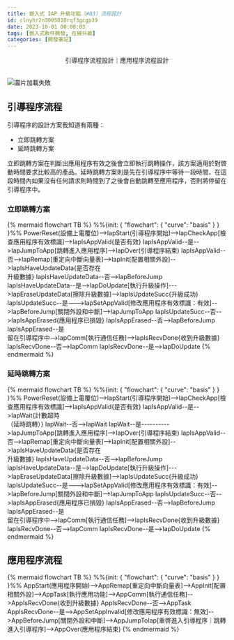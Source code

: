```yaml
---
title: 嵌入式 IAP 升級功能（#03）流程設計
id: clnyhr2n3005010rqf3gcgp39
date: 2023-10-01 00:00:03
tags: [嵌入式軟件開發, 在線升級]
categories: [開發筆記]
---
```


<center>引導程序流程設計｜應用程序流程設計</center>
<br>

![圖片加載失敗](/images/cover.png)

<!-- more -->

## 引導程序流程

引導程序的設計方案我知道有兩種：

- 立即跳轉方案
- 延時跳轉方案

立即跳轉方案在判斷出應用程序有效之後會立即執行跳轉操作，該方案適用於對啓動時間要求比較高的產品。延時跳轉方案則是先在引導程序中等待一段時間，在這段時間內如果沒有任何請求則時間到了之後會自動跳轉至應用程序，否則將停留在引導程序中。

### 立即跳轉方案

{% mermaid flowchart TB %}
%%{init: { "flowchart": { "curve": "basis" } } }%%
PowerReset(設備上電覆位)-->IapStart(引導程序開始)-->IapCheckApp[檢查應用程序有效標識]-->IapIsAppValid{是否有效}
IapIsAppValid--是-->IapJumpToApp[跳轉進入應用程序]-->IapOver(引導程序結束)
IapIsAppValid--否-->IapRemap[重定向中斷向量表]-->IapInit[配置相關外設]-->IapIsHaveUpdateData{是否存在<br>升級數據}
IapIsHaveUpdateData--否-->IapBeforeJump
IapIsHaveUpdateData--是-->IapDoUpdate[執行升級操作]--->IapEraseUpdateData[擦除升級數據]-->IapIsUpdateSucc{升級成功}
IapIsUpdateSucc--是--->IapSetAppValid[修改應用程序有效標識：有效]-->IapBeforeJump[關閉外設和中斷]-->IapJumpToApp
IapIsUpdateSucc--否-->IapIsAppErased{應用程序已損毀}
IapIsAppErased--否-->IapBeforeJump
IapIsAppErased--是<br>留在引導程序中-->IapComm[執行通信任務]-->IapIsRecvDone{收到升級數據}
IapIsRecvDone--否-->IapComm
IapIsRecvDone--是-->IapDoUpdate
{% endmermaid %}

### 延時跳轉方案

{% mermaid flowchart TB %}
%%{init: { "flowchart": { "curve": "basis" } } }%%
PowerReset(設備上電覆位)-->IapStart(引導程序開始)-->IapCheckApp[檢查應用程序有效標識]-->IapIsAppValid{是否有效}
IapIsAppValid--是-->IapWait{計數超時<br>（延時跳轉）}
IapWait--否-->IapWait
IapWait--是---------->IapJumpToApp[跳轉進入應用程序]-->IapOver(引導程序結束)
IapIsAppValid--否-->IapRemap[重定向中斷向量表]-->IapInit[配置相關外設]-->IapIsHaveUpdateData{是否存在<br>升級數據}
IapIsHaveUpdateData--否-->IapBeforeJump
IapIsHaveUpdateData--是-->IapDoUpdate[執行升級操作]--->IapEraseUpdateData[擦除升級數據]-->IapIsUpdateSucc{升級成功}
IapIsUpdateSucc--是--->IapSetAppValid[修改應用程序有效標識：有效]-->IapBeforeJump[關閉外設和中斷]-->IapJumpToApp
IapIsUpdateSucc--否-->IapIsAppErased{應用程序已損毀}
IapIsAppErased--否-->IapBeforeJump
IapIsAppErased--是<br>留在引導程序中-->IapComm[執行通信任務]-->IapIsRecvDone{收到升級數據}
IapIsRecvDone--否-->IapComm
IapIsRecvDone--是-->IapDoUpdate
{% endmermaid %}

## 應用程序流程

{% mermaid flowchart TB %}
%%{init: { "flowchart": { "curve": "basis" } } }%%
AppStart(應用程序開始)-->AppRemap[重定向中斷向量表]-->AppInit[配置相關外設]-->AppTask[執行應用功能]-->AppComm[執行通信任務]-->AppIsRecvDone{收到升級數據}
AppIsRecvDone--否-->AppTask
AppIsRecvDone--是-->AppSetAppInvalid[修改應用程序有效標識：無效]-->AppBeforeJump[關閉外設和中斷]-->AppJumpToIap[重啓進入引導程序｜跳轉進入引導程序]-->AppOver(應用程序結束)
{% endmermaid %}
